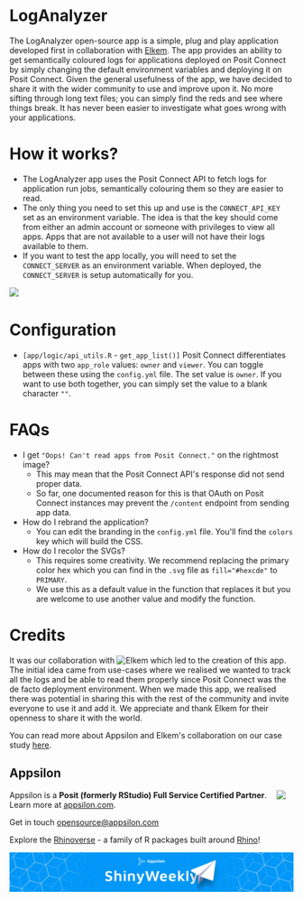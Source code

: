 # LogAnalyzer

The LogAnalyzer open-source app is a simple, plug and play application developed first in collaboration with [Elkem](https://www.elkem.com/). The app provides an ability to get semantically coloured logs for applications deployed on Posit Connect by simply changing the default environment variables and deploying it on Posit Connect. Given the general usefulness of the app, we have decided to share it with the wider community to use and improve upon it. No more sifting through long text files; you can simply find the reds and see where things break. It has never been easier to investigate what goes wrong with your applications.

# How it works?

-   The LogAnalyzer app uses the Posit Connect API to fetch logs for application run jobs, semantically colouring them so they are easier to read.
-   The only thing you need to set this up and use is the `CONNECT_API_KEY` set as an environment variable. The idea is that the key should come from either an admin account or someone with privileges to view all apps. Apps that are not available to a user will not have their logs available to them.
-   If you want to test the app locally, you will need to set the `CONNECT_SERVER` as an environment variable. When deployed, the `CONNECT_SERVER` is setup automatically for you.

![](img/app_preview.gif)

# Configuration

-   `[app/logic/api_utils.R` - `get_app_list()]` Posit Connect differentiates apps with two `app_role` values: `owner` and `viewer`. You can toggle between these using the `config.yml` file. The set value is `owner`. If you want to use both together, you can simply set the value to a blank character `""`.

# FAQs

- I get `"Oops! Can't read apps from Posit Connect."` on the rightmost image?
    - This may mean that the Posit Connect API's response did not send proper data.
    - So far, one documented reason for this is that OAuth on Posit Connect instances may prevent the `/content` endpoint from sending app data.
- How do I rebrand the application?
    - You can edit the branding in the `config.yml` file. You'll find the `colors` key which will build the CSS.
- How do I recolor the SVGs?
    - This requires some creativity. We recommend replacing the primary color hex which you can find in the `.svg` file as `fill="#hexcde"` to `PRIMARY`.
    - We use this as a default value in the function that replaces it but you are welcome to use another value and modify the function.

# Credits

It was our collaboration with <img src="img/elkem_logo.png" alt="Elkem" width="50"/> which led to the creation of this app. The initial idea came from use-cases where we realised we wanted to track all the logs and be able to read them properly since Posit Connect was the de facto deployment environment. When we made this app, we realised there was potential in sharing this with the rest of the community and invite everyone to use it and add it. We appreciate and thank Elkem for their openness to share it with the world.

You can read more about Appsilon and Elkem's collaboration on our case study [here](https://www.appsilon.com/case-studies/refining-elkems-processes-with-advanced-data-analytics).

## Appsilon

<img src="https://avatars0.githubusercontent.com/u/6096772" align="right" width="6%"/>

Appsilon is a **Posit (formerly RStudio) Full Service Certified Partner**.<br/> Learn more at [appsilon.com](https://appsilon.com).

Get in touch [opensource\@appsilon.com](mailto:opensource@appsilon.com)

Explore the [Rhinoverse](https://rhinoverse.dev) - a family of R packages built around [Rhino](https://appsilon.github.io/rhino/)!

<a href = "https://appsilon.us16.list-manage.com/subscribe?u=c042d7c0dbf57c5c6f8b54598&id=870d5bfc05" target="_blank"> <img src="https://raw.githubusercontent.com/Appsilon/website-cdn/gh-pages/shiny_weekly_light.jpg" alt="Subscribe for Shiny tutorials, exclusive articles, R/Shiny community events, and more." id="footer-banner"/> </a>
